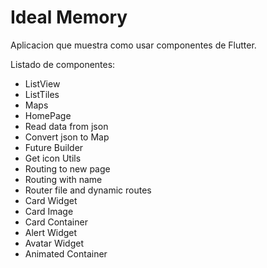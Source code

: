 # Ideal Memory

Aplicacion que muestra como usar componentes de Flutter.

Listado de componentes:

+ ListView
+ ListTiles
+ Maps
+ HomePage
+ Read data from json
+ Convert json to Map
+ Future Builder
+ Get icon Utils
+ Routing to new page
+ Routing with name
+ Router file and dynamic routes
+ Card Widget
+ Card Image
+ Card Container
+ Alert Widget
+ Avatar Widget
+ Animated Container